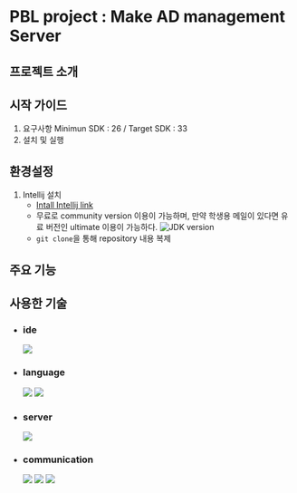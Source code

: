 # PBL project : Make AD management Server

## 프로젝트 소개

## 시작 가이드
1. 요구사항
   Minimun SDK : 26 / Target SDK : 33
2. 설치 및 실행
## 환경설정
1. Intellij 설치
     - [Intall Intellij link](https://www.jetbrains.com/idea/)
     - 무료로 community version 이용이 가능하며, 만약 학생용 메일이 있다면 유료 버전인 ultimate 이용이 가능하다.
     ![JDK version](https://ibb.co/K65nnzR)
     - ```git clone```을 통해 repository 내용 복제

## 주요 기능
  

## 사용한 기술
* ### ide
  <img src="https://img.shields.io/badge/intellij-000000?style=for-the-badge&logo=intellij&logoColor=white">
* ### language
  <img src="https://img.shields.io/badge/java-007396?style=for-the-badge&logo=java&logoColor=white"> <img src="https://img.shields.io/badge/javascript-F7DF1E?style=for-the-badge&logo=javascript&logoColor=black">


* ### server
  <img src="https://img.shields.io/badge/spring-6DB33F?style=for-the-badge&logo=spring&logoColor=white">

* ### communication
  <img src="https://img.shields.io/badge/github-181717?style=for-the-badge&logo=github&logoColor=white"> <img src="https://img.shields.io/badge/git-F05032?style=for-the-badge&logo=git&logoColor=white"> <img src="https://img.shields.io/badge/notion-000000?style=for-the-badge&logo=notion&logoColor=white">
